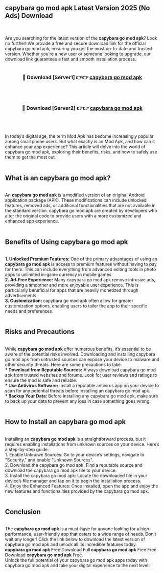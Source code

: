 ## capybara go mod apk Latest Version 2025 (No Ads) Download
<br><br>
Are you searching for the latest version of the <strong>capybara go mod apk</strong>? Look no further! We provide a free and secure download link for the official capybara go mod apk, ensuring you get the most up-to-date and trusted version. Whether you're a new user or someone looking to upgrade, our download link guarantees a fast and smooth installation process.
<br>
<br>
<div align="center">
<h3>🔴 Download [Server1] 👉👉 <a href="https://modyolo.store/capybara_go_mod_apk">capybara go mod apk</a></h3><br>
<br>
<h3>🔴 Download [Server2] 👉👉 <a href="https://modyolo.store/capybara_go_mod_apk">capybara go mod apk</a></h3><br>
</div>
<br>
<br>
In today’s digital age, the term Mod Apk has become increasingly popular among smartphone users. But what exactly is an Mod Apk, and how can it enhance your app experience? This article will delve into the world of capybara go mod apk, exploring their benefits, risks, and how to safely use them to get the most out.
<br>
<br>
<h2>What is an capybara go mod apk?</h2>
<br>
An <strong>capybara go mod apk</strong> is a modified version of an original Android application package (APK). These modifications can include unlocked features, removed ads, or additional functionalities that are not available in the standard version. capybara go mod apk are created by developers who alter the original code to provide users with a more customized and enhanced app experience.
<br>
<br>
<h2>Benefits of Using capybara go mod apk</h2>
<br>
<strong> 1. Unlocked Premium Features:</strong> One of the primary advantages of using an <strong>capybara go mod apk</strong> is access to premium features without having to pay for them. This can include everything from advanced editing tools in photo apps to unlimited in-game currency in mobile games.
<br>
<strong> 2. Ad-Free Experience:</strong> Many capybara go mod apk remove intrusive ads, providing a smoother and more enjoyable user experience. This is particularly beneficial for apps that are heavily monetized through advertisements.
<br>
<strong> 3. Customization:</strong> capybara go mod apk often allow for greater customization options, enabling users to tailor the app to their specific needs and preferences.
<br>
<br>
<h2>Risks and Precautions</h2>
<br>
While <strong>capybara go mod apk</strong> offer numerous benefits, it’s essential to be aware of the potential risks involved. Downloading and installing capybara go mod apk from untrusted sources can expose your device to malware and other security threats. Here are some precautions to take:
<br>
<strong> * Download from Reputable Sources:</strong> Always download capybara go mod apk from trusted websites and forums. Look for user reviews and ratings to ensure the mod is safe and reliable.
<br>
<strong> * Use Antivirus Software:</strong> Install a reputable antivirus app on your device to scan for any potential threats before installing an capybara go mod apk.
<br>
<strong> * Backup Your Data:</strong> Before installing any capybara go mod apk, make sure to back up your data to prevent any loss in case something goes wrong.
<br>
<br>
<h2>How to Install an capybara go mod apk</h2>
<br>
Installing an <strong>capybara go mod apk</strong> is a straightforward process, but it requires enabling installations from unknown sources on your device. Here’s a step-by-step guide:
<br>
 1. Enable Unknown Sources: Go to your device’s settings, navigate to "Security," and enable "Unknown Sources".
<br>
 2. Download the capybara go mod apk: Find a reputable source and download the capybara go mod apk file to your device.
<br>
 3. Install the capybara go mod apk: Locate the downloaded file in your device’s file manager and tap on it to begin the installation process.
<br>
 4. Enjoy the Enhanced Features: Once installed, open the app and enjoy the new features and functionalities provided by the capybara go mod apk.
<br>
<br>
<h2><strong>Conclusion</strong></h2>
<br>
The <strong>capybara go mod apk</strong> is a must-have for anyone looking for a high-performance, user-friendly app that caters to a wide range of needs. Don’t wait any longer! Click the link below to download the latest version of capybara go mod apk and unlock all its incredible features today.
<br>
<strong>capybara go mod apk</strong> Free Download Full <strong>capybara go mod apk</strong> Free Free Download <strong>capybara go mod apk</strong> Free.
<br>
Unlock the full potential of your capybara go mod apk apps today with capybara go mod apk and take your digital experience to the next level!

